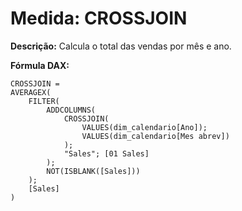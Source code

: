 # Medida: CROSSJOIN

**Descrição:** Calcula o total das vendas por mês e ano.

**Fórmula DAX:**
```DAX
CROSSJOIN = 
AVERAGEX(
    FILTER(
        ADDCOLUMNS(
            CROSSJOIN(
                VALUES(dim_calendario[Ano]);
                VALUES(dim_calendario[Mes abrev])
            );
            "Sales"; [01 Sales]
        );
        NOT(ISBLANK([Sales]))
    );
    [Sales]
)
